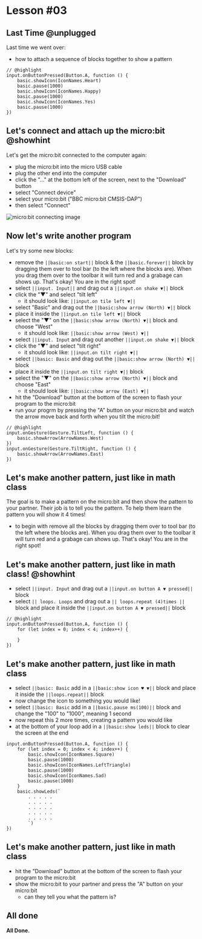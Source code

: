 # Lesson #03

## Last Time @unplugged

Last time we went over:
- how to attach a sequence of blocks together to show a pattern

```blocks
// @highlight
input.onButtonPressed(Button.A, function () {
    basic.showIcon(IconNames.Heart)
    basic.pause(1000)
    basic.showIcon(IconNames.Happy)
    basic.pause(1000)
    basic.showIcon(IconNames.Yes)
    basic.pause(1000)
})
```

## Let's connect and attach up the micro:bit @showhint

Let's get the micro:bit connected to the computer again:
- plug the micro:bit into the micro USB cable
- plug the other end into the computer
- click the "..." at the bottom left of the screen, next to the "Download" button
- select "Connect device"
- select your micro:bit ("BBC micro:bit CMSIS-DAP")
- then select "Connect"

![micro:bit connecting image](https://raw.githubusercontent.com/Mr-Coxall/Microbit-Christmas-Decoration/master/docs/static/pair.png)

## Now let's write another program

Let's try some new blocks:
- remove the ``||basic:on start||`` block & the ``||basic.forever||`` block by dragging them over to tool bar (to the left where the blocks are). When you drag them over to the toolbar it will turn red and a grabage can shows up. That's okay! You are in the right spot!
- select ``||input. Input||`` and drag out a ``||input.on shake ▼||`` block
- click the "▼" and select "tilt left"
  - it should look like: ``||input.on tile left ▼||``
- select "Basic" and drag out the ``||basic:show arrow (North) ▼||`` block
- place it inside the ``||input.on tile left ▼||`` block
- select the "▼" on the ``||basic:show arrow (North) ▼||`` block and choose "West"
  - it should look like: ``||basic:show arrow (West) ▼||``
- select ``||input. Input`` and drag out another ``||input.on shake ▼||`` block
- click the "▼" and select "tilt right"
  - it should look like: ``||input.on tilt right ▼||``
- select ``||basic: Basic`` and drag out the ``||basic:show arrow (North) ▼||`` block
- place it inside the ``||input.on tilt right ▼||`` block
- select the "▼" on the ``||basic:show arrow (North) ▼||`` block and choose "East"
  - it should look like: ``||basic:show arrow (East) ▼||``
- hit the "Download" button at the bottom of the screen to flash your program to the micro:bit
- run your progrm by pressing the "A" button on your micro:bit and watch the arrow move back and forth when you tilt the micro:bit!

```blocks
// @highlight
input.onGesture(Gesture.TiltLeft, function () {
    basic.showArrow(ArrowNames.West)
})
input.onGesture(Gesture.TiltRight, function () {
    basic.showArrow(ArrowNames.East)
})
```

## Let's make another pattern, just like in math class

The goal is to make a pattern on the micro:bit and then show the pattern to your partner. Their job is to tell you the pattern. To help them learn the pattern you will show it 4 times!

- to begin with remove all the blocks by dragging them over to tool bar (to the left where the blocks are). When you drag them over to the toolbar it will turn red and a grabage can shows up. That's okay! You are in the right spot!

## Let's make another pattern, just like in math class! @showhint

- select ``||input. Input`` and drag out a ``||input.on button A ▼ pressed||`` block
- select ``|| loops. Loops`` and drag out a ``|| loops.repeat (4)times ||`` block and place it inside the ``||input.on button A ▼ pressed||`` block

```blocks
// @highlight
input.onButtonPressed(Button.A, function () {
    for (let index = 0; index < 4; index++) {
    
    }
})
```
## Let's make another pattern, just like in math class

- select ``||basic: Basic`` add in a ``||basic:show icon ♥ ▼||`` block and place it inside the ``||loops.repeat||`` block
- now change the icon to something you would like!
- select ``||basic: Basic`` add in a ``||basic.pause ms(100)||`` block and change the "100" to "1000", meaning 1 second
- now repeat this 2 more times, creating a pattern you would like
- at the bottom of your loop add in a ``||basic:show leds||`` block to clear the screen at the end

```blocks
input.onButtonPressed(Button.A, function () {
    for (let index = 0; index < 4; index++) {
        basic.showIcon(IconNames.Square)
        basic.pause(1000)
        basic.showIcon(IconNames.LeftTriangle)
        basic.pause(1000)
        basic.showIcon(IconNames.Sad)
        basic.pause(1000)
    }
    basic.showLeds(`
        . . . . .
        . . . . .
        . . . . .
        . . . . .
        . . . . .
        `)
})
```

## Let's make another pattern, just like in math class

- hit the "Download" button at the bottom of the screen to flash your program to the micro:bit
- show the micro:bit to your partner and press the "A" button on your micro:bit
  - can they tell you what the pattern is?

## All done

**All Done.**
